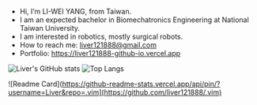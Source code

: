 - Hi, I’m LI-WEI YANG, from Taiwan.
- I am an expected bachelor in Biomechatronics Engineering at National Taiwan University.
- I am interested in robotics, mostly surgical robots.
- How to reach me: liver121888@gmail.com
- Portfolio: https://liver121888-github-io.vercel.app

![Liver's GitHub stats](https://github-readme-stats.vercel.app/api?username=Liver&show_icons=true&theme=synthwave)
![Top Langs](https://github-readme-stats.vercel.app/api/top-langs/?username=Liver)

![Readme Card](https://github-readme-stats.vercel.app/api/pin/?username=Liver&repo=.vim](https://github.com/liver121888/.vim)



<!---
liver121888/liver121888 is a ✨ special ✨ repository because its `README.md` (this file) appears on your GitHub profile.
You can click the Preview link to take a look at your changes.
--->
